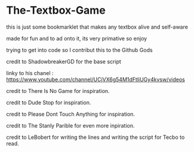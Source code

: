 # The-Textbox-Game


this is just some bookmarklet that makes any textbox alive and self-aware


made for fun and to ad onto it, its very primative so enjoy


trying to get into code so I contribut this to the Github Gods


credit to ShadowbreakerGD for the base script


linky to his chanel : https://www.youtube.com/channel/UCjVX6g54M1dFtliUGy4kvsw/videos


credit to There Is No Game for inspiration.


credit to Dude Stop for inspiration.


credit to Please Dont Touch Anything for inspiration.


credit to The Stanly Parible for even more inpiration.


credit to LeBobert for writing the lines and writing the script for Tecbo to read.
